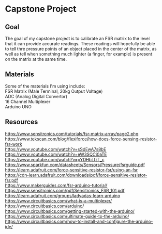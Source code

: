 # Capstone Project
## Goal
The goal of my capstone project is to calibrate an FSR matrix to the level that it can provide accurate readings. These readings will hopefully be able to tell thre pressure points of an object placed in the center of the matrix, as well as tell when something much lighter (a finger, for example) is present on the matrix at the same time.
## Materials
Some of the materials I'm using include:  
FSR Matrix (Male Terminal, 20kg Output Voltage)  
ADC (Analog Digital Convertor)  
16 Channel Multiplexer  
Arduino UNO
## Resources
https://www.sensitronics.com/tutorials/fsr-matrix-array/page2.php  
https://www.tekscan.com/blog/flexiforce/how-does-force-sensing-resistor-fsr-work  
https://www.youtube.com/watch?v=sSdEwA7s8bE  
https://www.youtube.com/watch?v=eW3SQCi0aTE  
https://www.youtube.com/watch?v=pYDHbLtzT_c  
https://www.sparkfun.com/datasheets/Sensors/Pressure/fsrguide.pdf  
https://learn.adafruit.com/force-sensitive-resistor-fsr/using-an-fsr  
https://cdn-learn.adafruit.com/downloads/pdf/force-sensitive-resistor-fsr.pdf  
https://www.makerguides.com/fsr-arduino-tutorial/  
https://www.sensitronics.com/pdf/Sensitronics_FSR_101.pdf  
https://learn.adafruit.com/groups/ladyadas-learn-arduino  
https://www.circuitbasics.com/what-is-a-multiplexer/  
https://www.circuitbasics.com/arduino/  
https://www.circuitbasics.com/getting-started-with-the-arduino/  
https://www.circuitbasics.com/ultimate-guide-to-the-arduino/  
https://www.circuitbasics.com/how-to-install-and-configure-the-arduino-ide/  